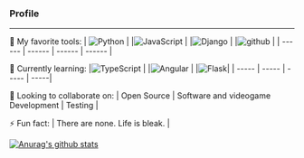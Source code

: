 <!--
Here are some ideas to get you started:
- 🔭 I’m currently working on ...
- 🌱 I’m currently learning ...
- 👯 I’m looking to collaborate on ...
- 🤔 I’m looking for help with ...
- 💬 Ask me about ...
- 📫 How to reach me: ...
- 😄 Pronouns: ...
- ⚡ Fun fact: ...
-->

<h3>Profile</h3>

___

🔭 My favorite tools:
| ![Python](https://img.shields.io/badge/-Python-000000?style=flat-square&logo=Python&logoColor=Blue) |
|![JavaScript](https://img.shields.io/badge/-JavaScript-000001?style=flat-square&logo=JavaScript&logoColor=Green) |
|![Django](https://img.shields.io/badge/-Django-000000?style=flat-square&logo=Django&logoColor=White) |
|![github](https://img.shields.io/badge/-GitHub-181717?style=flat-square&logo=GitHub&logoColor=Blue) |
| ------ | ------ | ------ | ------ |

🌱 Currently learning:
|![TypeScript](https://img.shields.io/badge/-TypeScript-000000?style=flat-square&logo=TypeScript&logoColor=Blue)
| |![Angular](https://img.shields.io/badge/-Angular-000000?style=flat-square&logo=Angular&logoColor=Blue)
| |![Flask](https://img.shields.io/badge/-Flask-000000?style=flat-square&logo=Flask&logoColor=Blue)|
| ----- | ----- | ----- | -----|


👯 Looking to collaborate on:
| Open Source | Software and videogame Development | Testing |

⚡ Fun fact: 
| There are none. Life is bleak. |

[![Anurag's github stats](https://github-readme-stats.vercel.app/api?username=LorM89)](https://github.com/anuraghazra/github-readme-stats)
